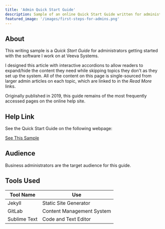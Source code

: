 ```yaml
---
title: 'Admin Quick Start Guide'
description: Sample of an online Quick Start Guide written for administrators using a static site generator (Jekyll) and Markdown/HTML.
featured_image: '/images/first-steps-for-admins.png'
---
```


## About

This writing sample is a <em>Quick Start Guide</em> for administrators getting started with the software I work on at Veeva Systems. 

I designed this article with interactive accordions to allow readers to expand/hide the content they need while skipping topics they don't as they set up the system. All of the content on this page is single-sourced from larger admin articles on each topic, which are linked to in the <em>Read More</em> links. 

Originally published in 2019, this guide remains of the most frequently accessed pages on the online help site.

## Help Link

See the Quick Start Guide on the following webpage:

<a href="https://safety.veevavault.help/lr/user-help/get-started/first-steps-for-safety-administrators/" target="_blank" class="button button--large">See This Sample <i class="fas fa-external-link-alt"></i></a>

## Audience

Business administrators are the target audience for this guide. 

## Tools Used 

<table>
	<thead>
		<tr>
			<th>Tool Name</th>
			<th>Use</th>
		</tr>
	</thead>
	<tbody>
		<tr>
			<td>Jekyll</td>
			<td>Static Site Generator</td>
		</tr>
		<tr>
			<td>GitLab</td>
			<td>Content Management System</td>
		</tr>
		<tr>
			<td>Sublime Text</td>
			<td>Code and Text Editor</td>
		</tr>
	</tbody>
</table>